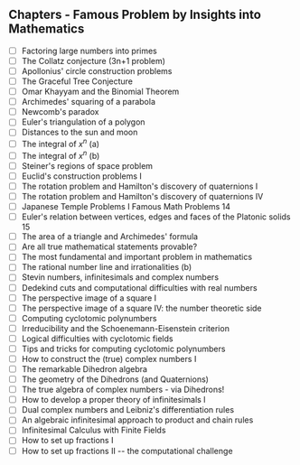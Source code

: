 ## Chapters - Famous Problem by Insights into Mathematics

- [ ] Factoring large numbers into primes
- [ ] The Collatz conjecture (3n+1 problem)
- [ ] Apollonius' circle construction problems
- [ ] The Graceful Tree Conjecture
- [ ] Omar Khayyam and the Binomial Theorem
- [ ] Archimedes' squaring of a parabola
- [ ] Newcomb's paradox
- [ ] Euler's triangulation of a polygon
- [ ] Distances to the sun and moon
- [ ] The integral of $x^n$ (a)
- [ ] The integral of $x^n$ (b)
- [ ] Steiner's regions of space problem
- [ ] Euclid's construction problems I
- [ ] The rotation problem and Hamilton's discovery of quaternions I
- [ ] The rotation problem and Hamilton's discovery of quaternions IV
- [ ] Japanese Temple Problems I Famous Math Problems 14
- [ ] Euler's relation between vertices, edges and faces of the Platonic solids 15
- [ ] The area of a triangle and Archimedes' formula
- [ ] Are all true mathematical statements provable?
- [ ] The most fundamental and important problem in mathematics
- [ ] The rational number line and irrationalities (b)
- [ ] Stevin numbers, infinitesimals and complex numbers
- [ ] Dedekind cuts and computational difficulties with real numbers
- [ ] The perspective image of a square I
- [ ] The perspective image of a square IV: the number theoretic side
- [ ] Computing cyclotomic polynumbers
- [ ] Irreducibility and the Schoenemann-Eisenstein criterion
- [ ] Logical difficulties with cyclotomic fields
- [ ] Tips and tricks for computing cyclotomic polynumbers
- [ ] How to construct the (true) complex numbers I
- [ ] The remarkable Dihedron algebra
- [ ] The geometry of the Dihedrons (and Quaternions)
- [ ] The true algebra of complex numbers - via Dihedrons!
- [ ] How to develop a proper theory of infinitesimals I
- [ ] Dual complex numbers and Leibniz's differentiation rules
- [ ] An algebraic infinitesimal approach to product and chain rules
- [ ] Infinitesimal Calculus with Finite Fields
- [ ] How to set up fractions I
- [ ] How to set up fractions II -- the computational challenge
